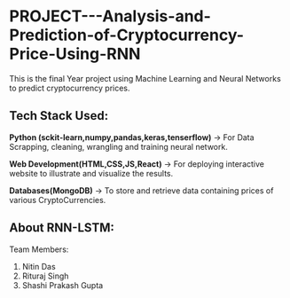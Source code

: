 # PROJECT---Analysis-and-Prediction-of-Cryptocurrency-Price-Using-RNN
This is the final Year project using Machine Learning and Neural Networks to predict cryptocurrency prices.

## Tech Stack Used:

**Python (sckit-learn,numpy,pandas,keras,tenserflow)** -> For Data Scrapping, cleaning, wrangling and training neural network.

**Web Development(HTML,CSS,JS,React)** -> For deploying interactive website to illustrate and visualize the results.

**Databases(MongoDB)** -> To store and retrieve data containing prices of various CryptoCurrencies.

## About RNN-LSTM:




Team Members:
1. Nitin Das
2. Rituraj Singh
3. Shashi Prakash Gupta
